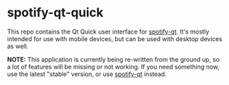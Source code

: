 # spotify-qt-quick
This repo contains the Qt Quick user interface for [spotify-qt](https://github.com/kraxarn/spotify-qt). 
It's mostly intended for use with mobile devices, but can be used with desktop devices as well.

**NOTE:** This application is currently being re-written from the ground up, so a lot of features 
will be missing or not working. If you need something now, use the latest "stable" version, or
use [spotify-qt](https://github.com/kraxarn/spotify-qt) instead.